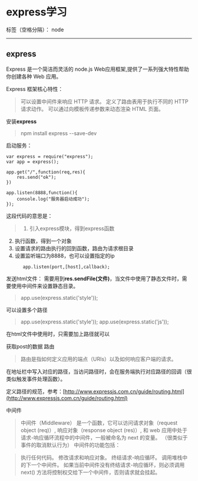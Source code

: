 # express学习

标签（空格分隔）： node

---

## express
Express 是一个简洁而灵活的 node.js Web应用框架,提供了一系列强大特性帮助你创建各种 Web 应用。

Express 框架核心特性：

>可以设置中间件来响应 HTTP 请求。
定义了路由表用于执行不同的 HTTP 请求动作。
可以通过向模板传递参数来动态渲染 HTML 页面。

安装**express**

> npm install express --save-dev

启动服务：

```
var express = require("express");
var app = express();

app.get("/",function(req,res){
    res.send("ok"); 
})

app.listen(8888,function(){
    console.log("服务器启动成功");
});
```
这段代码的意思是：
> 1. 引入express模块，得到express函数
2. 执行函数，得到一个对象
3. 设置请求的路由执行的回到函数，路由为请求根目录
4. 设置监听端口为8888，也可以设置指定的ip
    ```
       app.listen(port,[host],callback); 
    ```

发送html文件：
需要用到**res.sendFile(文件)**，当文件中使用了静态文件时，需要使用中间件来设置静态目录。

> app.use(express.static('style'));

可以设置多个路径
> app.use(express.static('style'));
> app.use(express.static('js'));

在html文件中使用时，只需要加上路径就可以
> <link rel="stylesheet" href="style/index.css">

获取post的数据
路由
> 路由是指如何定义应用的端点（URIs）以及如何响应客户端的请求。

在地址栏中写入对应的路径，当访问路径时，会在服务端执行对应路径的回调（很类似触发事件处理函数）。

定义路径的规范，参考：[http://www.expressjs.com.cn/guide/routing.html](http://www.expressjs.com.cn/guide/routing.html)


中间件
> 中间件（Middleware） 是一个函数，它可以访问请求对象（request object (req)）, 响应对象（response object (res)）, 和 web 应用中处于请求-响应循环流程中的中间件，一般被命名为 next 的变量。
（很类似于事件的取消默认行为）
中间件的功能包括：

>执行任何代码。
 修改请求和响应对象。
终结请求-响应循环。
调用堆栈中的下一个中间件。
如果当前中间件没有终结请求-响应循环，则必须调用 next() 方法将控制权交给下一个中间件，否则请求就会挂起。